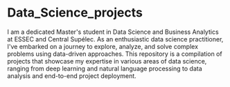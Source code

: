 # Data_Science_projects
I am a dedicated Master's student in Data Science and Business Analytics at ESSEC and Central Supélec. As an enthusiastic data science practitioner, I've embarked on a journey to explore, analyze, and solve complex problems using data-driven approaches. This repository is a compilation of projects that showcase my expertise in various areas of data science, ranging from deep learning and natural language processing to data analysis and end-to-end project deployment.
